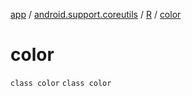 [app](../../../index.md) / [android.support.coreutils](../../index.md) / [R](../index.md) / [color](./index.md)

# color

`class color`
`class color`